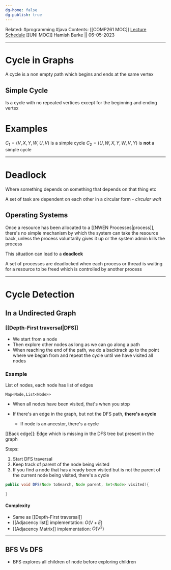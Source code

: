 ```yaml
---
dg-home: false
dg-publish: true
---
```

Related: #programming #java 
Contents: [[COMP261 MOC]]
[Lecture Schedule](https://ecs.wgtn.ac.nz/Courses/COMP261_2023T1/LectureSchedule)
[[UNI MOC]]
Hamish Burke || 06-05-2023
***

# Cycle in Graphs

A cycle is a non empty path which begins and ends at the same vertex

## Simple Cycle

Is a cycle with no repeated vertices except for the beginning and ending vertex

# Examples

$C_1=(V,X,Y,W,U,V)$ is a simple cycle
$C_2=(U,W,X,Y,W,V,Y)$ is **not** a simple cycle


***

# Deadlock

Where something depends on something that depends on that thing etc

A set of task are dependent on each other in a circular form - *circular wait*

## Operating Systems

Once a resource has been allocated to a [[NWEN Processes\|process]], there's no simple mechanism by which the system can take the resource back, unless the process voluntarily gives it up or the system admin kills the process

This situation can lead to a **deadlock**

A set of processes are deadlocked when each process or thread is waiting for a resource to be freed which is controlled by another process


***

# Cycle Detection

## In a Undirected Graph

### [[Depth-First traversal\|DFS]]

- We start from a node
- Then explore other nodes as long as we can go along a path
- When reaching the end of the path, we do a backtrack up to the point where we began from and repeat the cycle until we have visited all nodes

### Example

List of nodes, each node has list of edges

`Map<Node,List<Node>>`

- When all nodes have been visited, that's when you stop

- If there's an edge in the graph, but not the DFS path, **there's a cycle**
	- If node is an ancestor, there's a cycle


[[Back edge]]: Edge which is missing in the DFS tree but present in the graph

Steps:
1. Start DFS traversal
2. Keep track of parent of the node being visited
3. If you find a node that has already been visited but is not the parent of the current node being visited, there's a cycle

```java
public void DFS(Node toSearch, Node parent, Set<Node> visited){
	
}
```




#### Complexity

- Same as [[Depth-First traversal]]
- [[Adjacency list]] implementation: $O(V+E)$
- [[Adjacency Matrix]] implementation: $O(V^2)$



***

## BFS Vs DFS

- BFS explores all children of node before exploring children 



